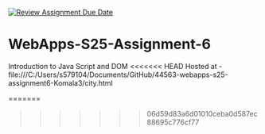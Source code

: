 [![Review Assignment Due Date](https://classroom.github.com/assets/deadline-readme-button-22041afd0340ce965d47ae6ef1cefeee28c7c493a6346c4f15d667ab976d596c.svg)](https://classroom.github.com/a/URRZ2TIg)
# WebApps-S25-Assignment-6
Introduction to Java Script and DOM
<<<<<<< HEAD
Hosted at - file:///C:/Users/s579104/Documents/GitHub/44563-webapps-s25-assignment6-Komala3/city.html 

=======
>>>>>>> 06d59d83a6d01010ceba0d587ec88695c776cf77
